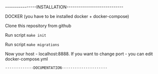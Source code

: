 ----------------INSTALLATION-----------------------------

DOCKER 
(you have to be installed docker + docker-compose)

Clone this repository from github

Run script ```make init```

Run script ```make migrations```

Now your host - localhost:8888. If you want to change port - you can edit docker-compose.yml
```
-------------DOCUMENTATION---------------------

